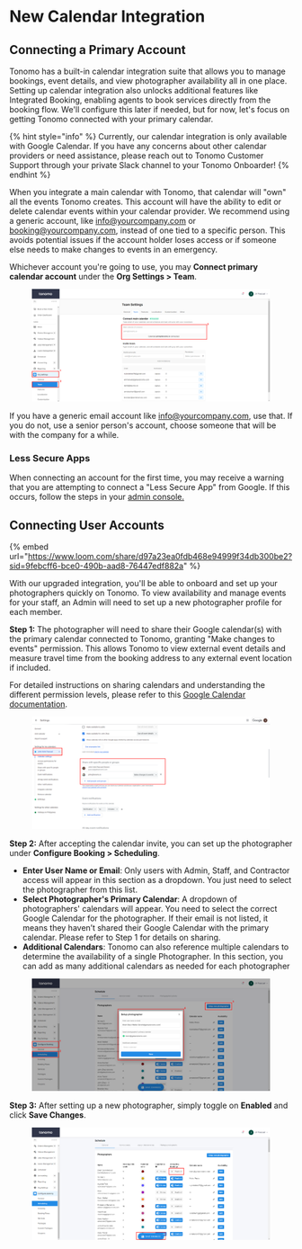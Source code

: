 # New Calendar Integration

## Connecting a Primary Account

Tonomo has a built-in calendar integration suite that allows you to manage bookings, event details, and view photographer availability all in one place. Setting up calendar integration also unlocks additional features like Integrated Booking, enabling agents to book services directly from the booking flow. We'll configure this later if needed, but for now, let's focus on getting Tonomo connected with your primary calendar.

{% hint style="info" %}
Currently, our calendar integration is only available with Google Calendar. If you have any concerns about other calendar providers or need assistance, please reach out to Tonomo Customer Support through your private Slack channel to your Tonomo Onboarder!
{% endhint %}

When you integrate a main calendar with Tonomo, that calendar will "own" all the events Tonomo creates. This account will have the ability to edit or delete calendar events within your calendar provider. We recommend using a generic account, like info@yourcompany.com or booking@yourcompany.com, instead of one tied to a specific person. This avoids potential issues if the account holder loses access or if someone else needs to make changes to events in an emergency.

Whichever account you're going to use, you may **Connect primary calendar account** under the **Org Settings > Team**.

<figure><img src="../.gitbook/assets/team.png" alt=""><figcaption></figcaption></figure>

If you have a generic email account like info@yourcompany.com, use that. If you do not, use a senior person's account, choose someone that will be with the company for a while.

### Less Secure Apps

When connecting an account for the first time, you may receive a warning that you are attempting to connect a "Less Secure App" from Google. If this occurs, follow the steps in your [admin console.](https://myaccount.google.com/lesssecureapps)

## Connecting User Accounts

{% embed url="https://www.loom.com/share/d97a23ea0fdb468e94999f34db300be2?sid=9febcff6-bce0-490b-aad8-76447edf882a" %}

With our upgraded integration, you'll be able to onboard and set up your photographers quickly on Tonomo. To view availability and manage events for your staff, an Admin will need to set up a new photographer profile for each member.

**Step 1:** The photographer will need to share their Google calendar(s) with the primary calendar connected to Tonomo, granting "Make changes to events" permission. This allows Tonomo to view external event details and measure travel time from the booking address to any external event location if included.

For detailed instructions on sharing calendars and understanding the different permission levels, please refer to this [Google Calendar documentation](https://support.google.com/calendar/answer/37082?hl=en\&authuser=2#zippy=%2Cunderstand-permission-settings-for-shared-calendars).

<figure><img src="../.gitbook/assets/calendar (1).png" alt=""><figcaption></figcaption></figure>

**Step 2:** After accepting the calendar invite, you can set up the photographer under **Configure Booking > Scheduling**.

* **Enter User Name or Email**: Only users with Admin, Staff, and Contractor access will appear in this section as a dropdown. You just need to select the photographer from this list.
* **Select Photographer's Primary Calendar**: A dropdown of photographers' calendars will appear. You need to select the correct Google Calendar for the photographer. If their email is not listed, it means they haven’t shared their Google Calendar with the primary calendar. Please refer to Step 1 for details on sharing.
* **Additional Calendars**: Tonomo can also reference multiple calendars to determine the availability of a single Photographer. In this section, you can add as many additional calendars as needed for each photographer

<figure><img src="../.gitbook/assets/photographer2.png" alt=""><figcaption></figcaption></figure>

**Step 3:** After setting up a new photographer, simply toggle on **Enabled** and click **Save Changes**.

<figure><img src="../.gitbook/assets/photographer3.png" alt=""><figcaption></figcaption></figure>
